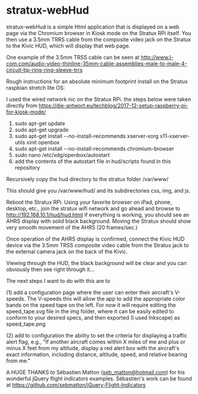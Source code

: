 # stratux-webHud

stratux-webHud is a simple Html application that is displayed on a web page via the Chromium browser in Kiosk mode on the Stratux RPi itself.  You then use a 3.5mm TRRS cable from the composite video jack on the Stratux to the Kivic HUD, which will display that web page.   

One example of the 3.5mm  TRSS cable can be seen at http://www.l-com.com/audio-video-thinline-35mm-cable-assemblies-male-to-male-4-circuit-tip-ring-ring-sleeve-trrs

Rough instructions for an absolute minimum footprint install on the Stratux raspbian stretch lite OS:

I used the wired network nic on the Stratux RPi. the steps below were taken directly from https://die-antwort.eu/techblog/2017-12-setup-raspberry-pi-for-kiosk-mode/

   1. sudo apt-get update
   2. sudo apt-get upgrade
   3. sudo apt-get install --no-install-recommends xserver-xorg x11-xserver-utils xinit openbox
   4. sudo apt-get install --no-install-recommends chromium-browser
   5. sudo nano /etc/xdg/openbox/autostart
   6. add the contents of the autostart file in hud/scripts found in this repository
 
Recursively copy the hud directory to the stratux folder /var/www/
 
This should give you /var/www/hud/ and its subdirectories css, img, and js.
 
Reboot the Stratux RPi.  Using your favorite browser on iPad, phone, desktop, etc., join the stratux wifi network and go ahead and browse to http://192.168.10.1/hud/hud.html if everything is working, you should see an AHRS display with solid black background. Moving the Stratux should show very smooth movement of the AHRS (20 frames/sec.)
 
Once operation of the AHRS display is confirmed, connect the Kivic HUD device via the 3.5mm TRSS composite video cable from the Stratux jack to the external camera jack on the back of the Kivic.

Viewing through the HUD, the black background will be clear and you can obviously then see right through it...

The next steps I want to do with this are to 

(1) add a configuration page where the user can enter their aircraft's V-speeds. The V-speeds this will allow the app to add the appropriate color bands on the speed tape on the left.  For now it will require editing the speed_tape.svg file in the img folder, where it can be easily edited to conform to your desired specs, and then exported (I used Inkscape) as speed_tape.png 

(2) add to configuration the ability to set the criteria for displaying a traffic alert flag, e.g., "If another aircraft comes within X miles of me and plus or minus X feet from my altitude, display a red alert box with the aircraft's exact information, including distance, altitude, speed, and relative bearing from me."  

A HUGE THANKS to Sébastien Matton (seb_matton@hotmail.com) for his wonderful jQuery flight indicators examples. Sébastien's work can be found at https://github.com/sebmatton/jQuery-Flight-Indicators
